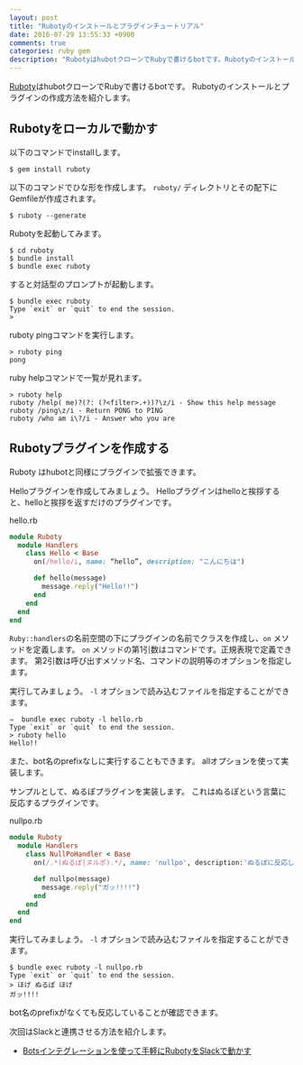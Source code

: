 ```yaml
---
layout: post
title: "Rubotyのインストールとプラグインチュートリアル"
date: 2016-07-29 13:55:33 +0900
comments: true
categories: ruby gem
description: "RubotyはhubotクローンでRubyで書けるbotです。Rubotyのインストールとプラグインの作成方法を紹介します。"
---
```


[Ruboty](https://github.com/r7kamura/ruboty/)はhubotクローンでRubyで書けるbotです。
Rubotyのインストールとプラグインの作成方法を紹介します。

## Rubotyをローカルで動かす

以下のコマンドでinstallします。

```
$ gem install ruboty
```

以下のコマンドでひな形を作成します。
`ruboty/` ディレクトリとその配下にGemfileが作成されます。

```
$ ruboty --generate
```

Rubotyを起動してみます。

```
$ cd ruboty
$ bundle install
$ bundle exec ruboty
```

すると対話型のプロンプトが起動します。

```
$ bundle exec ruboty
Type `exit` or `quit` to end the session.
>
```

ruboty pingコマンドを実行します。

```
> ruboty ping
pong
```

ruby helpコマンドで一覧が見れます。

```
> ruboty help
ruboty /help( me)?(?: (?<filter>.+))?\z/i - Show this help message
ruboty /ping\z/i - Return PONG to PING
ruboty /who am i\?/i - Answer who you are
```

## Rubotyプラグインを作成する

Ruboty はhubotと同様にプラグインで拡張できます。

Helloプラグインを作成してみましょう。
Helloプラグインはhelloと挨拶すると、helloと挨拶を返すだけのプラグインです。

hello.rb

```ruby
module Ruboty
  module Handlers
    class Hello < Base
      on(/hello/i, name: “hello”, description: "こんにちは")

      def hello(message)
        message.reply("Hello!!")
      end
    end
  end
end
```

`Ruby::handlers`の名前空間の下にプラグインの名前でクラスを作成し、`on` メソッドを定義します。
`on` メソッドの第1引数はコマンドです。正規表現で定義できます。
第2引数は呼び出すメソッド名、コマンドの説明等のオプションを指定します。

実行してみましょう。
`-l` オプションで読み込むファイルを指定することができます。

```
⇒  bundle exec ruboty -l hello.rb
Type `exit` or `quit` to end the session.
> ruboty hello
Hello!!
```

また、bot名のprefixなしに実行することもできます。
allオプションを使って実装します。

サンプルとして、ぬるぽプラグインを実装します。
これはぬるぽという言葉に反応するプラグインです。

nullpo.rb

```ruby
module Ruboty
  module Handlers
    class NullPoHandler < Base
      on(/.*(ぬるぽ|ヌルポ).*/, name: 'nullpo', description:'ぬるぽに反応します', all: true)

      def nullpo(message)
        message.reply("ガッ!!!!")
      end
    end
  end
end
```

実行してみましょう。
`-l` オプションで読み込むファイルを指定することができます。

```
$ bundle exec ruboty -l nullpo.rb
Type `exit` or `quit` to end the session.
> ほげ ぬるぽ ほげ
ガッ!!!!
```

bot名のprefixがなくても反応していることが確認できます。

次回はSlackと連携させる方法を紹介します。

* [Botsインテグレーションを使って手軽にRubotyをSlackで動かす](/blog/2016/08/02/ruboty-and-slack/)
